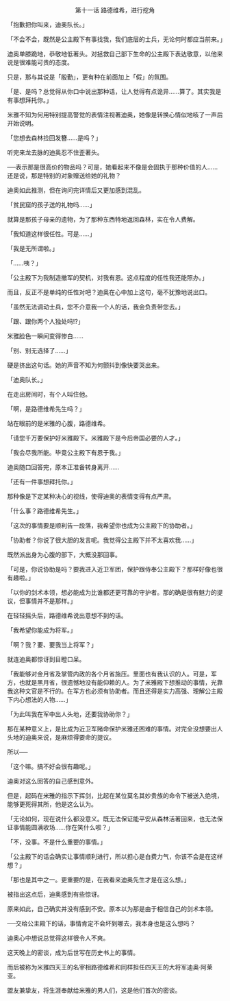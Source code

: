 <p align="center">第十一话 路德维希，进行挖角</p>

「抱歉把你叫来，迪奥队长。」

「不会不会，既然是公主殿下有事找我，我们底层的士兵，无论何时都应当前来。」

迪奥单膝跪地，恭敬地低著头。对拯救自己部下生命的公主殿下表达敬意，以他来说是很难能可贵的态度。

只是，那与其说是「殷勤」，更有种在前面加上「假」的氛围。

「是、是吗？总觉得从你口中说出那种话，让人觉得有点诡异……算了。其实我是有事想拜托你。」

米雅不知为何用特别提高警觉的表情注视著迪奥，她像是转换心情似地咳了一声后开始说明。

「您想去森林捡回发簪……是吗？」

听完来龙去脉的迪奥忍不住歪著头。

──表示那是很高价的物品吗？可是，她看起来不像是会固执于那种价值的人……还是说，那是特别的对象赠送给她的礼物？

迪奥如此推测，但在询问完详情后又更加感到混乱。

「贫民窟的孩子送的礼物吗……」

就算是那孩子母亲的遗物，为了那种东西特地返回森林，实在令人费解。

「我知道这样很任性。可是……」

「我是无所谓啦。」

「……咦？」

「公主殿下为我制造撤军的契机，对我有恩。这点程度的任性我还能照办。」

而且，反正不是单纯的任性对吧？迪奥在心中加上这句，毫不犹豫地说出口。

「虽然无法调动士兵，您不介意我一个人的话，我会负责带您去。」

「跟、跟你两个人独处吗!?」

米雅脸色一瞬间变得惨白……

「别、别无选择了……」

硬是挤出这句话。她的声音不知为何颤抖到像快要哭出来。

「迪奥队长。」

在走出房间时，有个人叫住他。

「啊，是路德维希先生吗？」

站在眼前的是米雅的心腹，路德维希。

「请您千万要保护好米雅殿下。米雅殿下是今后帝国必要的人才。」

「我会尽我所能。毕竟公主殿下有恩于我。」

迪奥随口回答完，原本正准备转身离开……

「还有一件事想拜托你。」

那种像是下定某种决心的视线，使得迪奥的表情变得有点严肃。

「什么事？路德维希先生。」

「这次的事情要是顺利告一段落，我希望你也成为公主殿下的协助者。」

「协助者？你说了很大胆的发言呢。我觉得公主殿下并不太喜欢我……」

既然派出身为心腹的部下，大概没那回事。

「可是，你说协助是吗？要我进入近卫军团，保护跟侍奉公主殿下？那样好像也很有趣啦。」

「以你的剑术本领，想必能成为比谁都还更可靠的守护者。那的确是很有魅力的提议，但事情并不是那样。」

在轻轻摇头后，路德维希说出意想不到的话。

「我希望你能成为将军。」

「啊？我？要、要我当上将军？」

就连迪奥都惊讶到目瞪口呆。

「我能够对金月省及掌管内政的各个月省施压。里面也有我认识的人。可是，军方，也就是黑月省，很遗憾地没有能仰赖的人。为了米雅殿下想推动的事情，光靠我这种文官是不行的。在军方也必须有协助者。而且还得是实力高强、理解公主殿下内心想法的人物……」

「为此叫我在军中出人头地，还要我协助你？」

那在某种意义上，是比成为近卫军赌命保护米雅还困难的事情。对完全没想要出人头地的迪奥来说，是麻烦得要命的提议。

所以──

「这个嘛。搞不好会很有趣呢。」

迪奥对这么回答的自己感到意外。

但是，起码在米雅的指示下挥剑，比起在某位莫名其妙贵族的命令下被送入绝境，能够更死得其所，他是这么认为。

「无论如何，现在说什么都没意义。既无法保证能平安从森林活著回来，也无法保证事情能圆满收场……你在笑什么啦？」

「不，没事。不是什么重要的事情。」

「公主殿下的话会确实让事情顺利进行，所以担心是白费力气，你该不会是在这样想？」

「那也是其中之一。更重要的是，在我看来迪奥先生才是在这么想。」

被指出这点后，迪奥感到有些惊讶。

原来如此，自己确实并没有感到不安。原本以为那是由于相信自己的剑术本领。

──交给公主殿下的话，事情肯定不会坏到哪去，我本身也是这么想吗？

迪奥心中想说总觉得这样很令人不爽。

这天晚上的密谈，成为后世写在历史书上的事情。

而后被称为米雅四天王的名宰相路德维希和同样担任四天王的大将军迪奥‧阿莱亚。

盟友兼挚友，将生涯奉献给米雅的男人们，这是他们首次的密谈。

